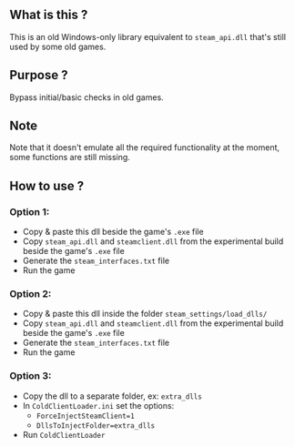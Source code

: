 ## What is this ?
This is an old Windows-only library equivalent to `steam_api.dll` that's still used by some old games.  

## Purpose ?
Bypass initial/basic checks in old games.  

## Note
Note that it doesn't emulate all the required functionality at the moment, some functions are still missing.  

## How to use ?

### Option 1:
- Copy & paste this dll beside the game's `.exe` file
- Copy `steam_api.dll` and `steamclient.dll` from the experimental build beside the game's `.exe` file
- Generate the `steam_interfaces.txt` file
- Run the game

### Option 2:
- Copy & paste this dll inside the folder `steam_settings/load_dlls/`
- Copy `steam_api.dll` and `steamclient.dll` from the experimental build beside the game's `.exe` file
- Generate the `steam_interfaces.txt` file
- Run the game

### Option 3:
- Copy the dll to a separate folder, ex: `extra_dlls`
- In `ColdClientLoader.ini` set the options:
  * `ForceInjectSteamClient=1`
  * `DllsToInjectFolder=extra_dlls`
- Run `ColdClientLoader`
